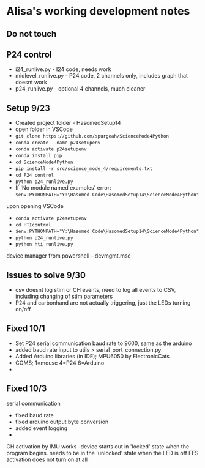 # Alisa's working development notes
## Do not touch

## P24 control
- i24_runlive.py - I24 code, needs work
- midlevel_runlive.py - P24 code, 2 channels only, includes graph that doesnt work
- p24_runlive.py - optional 4 channels, much cleaner

## Setup 9/23
- Created project folder - HasomedSetup14
- open folder in VSCode
- `git clone https://github.com/spurgeah/ScienceMode4Python`
- `conda create --name p24setupenv`
- `conda activate p24setupenv`
- `conda install pip`
- `cd ScienceMode4Python`
- `pip install -r src/science_mode_4/requirements.txt`
- `cd P24 control`
- `python p24_runlive.py`
- If 'No module named examples' error: <br>
`$env:PYTHONPATH="Y:\Hasomed Code\HasomedSetup14\ScienceMode4Python"`

upon opening VSCode
- `conda activate p24setupenv`
- `cd HTIcontrol`
- `$env:PYTHONPATH="Y:\Hasomed Code\HasomedSetup14\ScienceMode4Python"`
- `python p24_runlive.py`
- `python hti_runlive.py`

device manager from powershell - devmgmt.msc 


## Issues to solve 9/30
- csv doesnt log stim or CH events, need to log all events to CSV, including changing of stim parameters
- P24 and carbonhand are not actually triggering, just the LEDs turning on/off

## Fixed 10/1
- Set P24 serial communication baud rate to 9600, same as the arduino
- added baud rate input to utils > serial_port_connection.py 
- Added Arduino libraries (in IDE); MPU6050 by ElectronicCats
- COMS; 1=mouse 4=P24 6=Arduino
- 

## Fixed 10/3
serial communication
- fixed baud rate 
- fixed arduino output byte conversion
- added event logging
- 

CH activation by IMU works
    -device starts out in 'locked' state when the program begins. needs to be in the 'unlocked' state when the LED is off
FES activation does not turn on at all